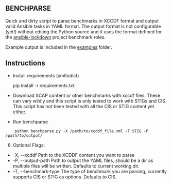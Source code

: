 BENCHPARSE 
-------

Quick and dirty script to parse benchmarks in XCCDF format and output valid Ansible tasks in YAML format. The output format is not configurable (yet!) without editing the Python source and it uses the format defined for the [ansible-lockdown][0] project benchmark roles.

Example output is included in the [examples][1] folder.

## Instructions

- Install requirements (xmltodict)
    
    pip install -r requirements.txt

- Download SCAP content or other benchmarks with xccdf files. These can vary wildly and this script is only tested to work with STIGs and CIS. This script has not been tested with all the CIS or STIG content yet either.

- Run benchparse

```shell
    python benchparse.py -X /path/to/xcddf_file.xml -T STIG -P /path/to/output/
```

6. Optional Flags:
  *  -X, --xcddf Path to the XCDDF content you want to parse
  *  -P, --output-path Path to output the YAML files, should be a dir as multiple files will be written. Defaults to current working dir.
  *  -T, --benchmark-type The type of benchmark you are parsing, currently supports CIS or STIG as options. Defaults to CIS.









[0]:https://github.com/ansible/ansible-lockdown
[1]:https://github.com/ansible/ansible-lockdown
